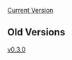 [Current Version](https://unstoppabledomains.github.io/namicorn/v0.3.1/)

## Old Versions
[v0.3.0](https://unstoppabledomains.github.io/namicorn/v0.3.0/)


